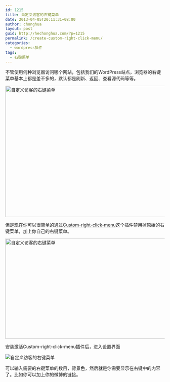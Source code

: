 ```yaml
---
id: 1215
title: 自定义访客的右键菜单
date: 2013-04-05T20:11:31+08:00
author: chonghua
layout: post
guid: http://hechonghua.com/?p=1215
permalink: /create-custom-right-click-menu/
categories:
  - wordpress插件
tags:
  - 右键菜单
---
```

不管使用何种浏览器访问哪个网站，包括我们的WordPress站点，浏览器的右键菜单基本上都是差不多的，默认都是刷新、返回、查看源代码等等。

<!--more-->

<img style="float: none; margin-left: auto; display: block; margin-right: auto" src="http://chonghua-1251666171.cos.ap-shanghai.myqcloud.com/custommemu_zpsfc6cd00e.png" width="520" height="414" alt="自定义访客的右键菜单" /> 

但是现在你可以很简单的通过<a href="http://wordpress.org/extend/plugins/custom-right-click-menu/" target="_blank">Custom-right-click-menu</a>这个插件禁用掉原始的右键菜单，加上你自己的右键菜单。

<img style="float: none; margin-left: auto; display: block; margin-right: auto" src="http://chonghua-1251666171.cos.ap-shanghai.myqcloud.com/custommenu2_zpsb23aaca4.png" width="520" height="316" alt="自定义访客的右键菜单" /> 

安装激活Custom-right-click-menu插件后，进入设置界面

<img style="float: none; margin-left: auto; display: block; margin-right: auto" src="http://chonghua-1251666171.cos.ap-shanghai.myqcloud.com/cusmenu_zps2d612cb1.png" alt="自定义访客的右键菜单" /> 

可以输入需要的右键菜单的数目，背景色，然后就是你需要显示在右键中的内容了。比如你可以加上你的微博的链接。